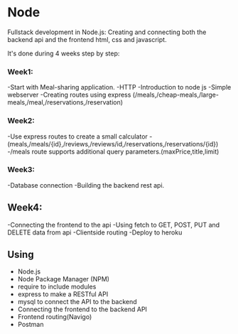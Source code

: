 # Node

Fullstack development in Node.js:
Creating and connecting both the backend api and the frontend html, css and javascript.

It's done during  4 weeks step by step:
### Week1:
 -Start with Meal-sharing application.
 -HTTP
 -Introduction to node js
 -Simple webserver
 -Creating routes using express (/meals,/cheap-meals,/large-meals,/meal,/reservations,/reservation)

### Week2:
 -Use express routes to create a small calculator
 -(meals,/meals/{id},/reviews,/reviews/id,/reservations,/reservations/{id})
 -/meals route supports additional query parameters.(maxPrice,title,limit)

### Week3:
 -Database connection
 -Building the backend rest api.

## Week4:
 -Connecting the frontend to the api
 -Using fetch to GET, POST, PUT and DELETE data from api
 -Clientside routing
 -Deploy to heroku

## Using
* Node.js
* Node Package Manager (NPM)
* require to include modules
* express to make a RESTful API
* mysql to connect the API to the backend
* Connecting the frontend to the backend API
* Frontend routing(Navigo)
* Postman
